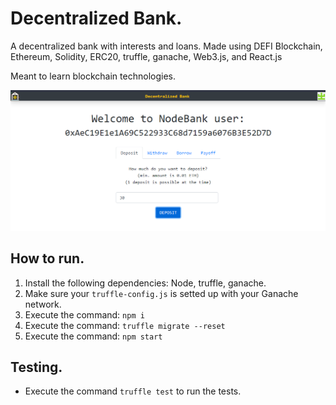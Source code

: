# Decentralized Bank.
A decentralized bank with interests and loans. Made using DEFI Blockchain, Ethereum, Solidity, ERC20, truffle, ganache, Web3.js, and React.js

Meant to learn blockchain technologies.

<img src="./assets/scrsht.png">

## How to run.

1) Install the following dependencies: Node, truffle, ganache.
2) Make sure your `truffle-config.js` is setted up with your Ganache network.
3) Execute the command: `npm i`
4) Execute the command: `truffle migrate --reset`
5) Execute the command: `npm start`

## Testing.

- Execute the command `truffle test` to run the tests.
